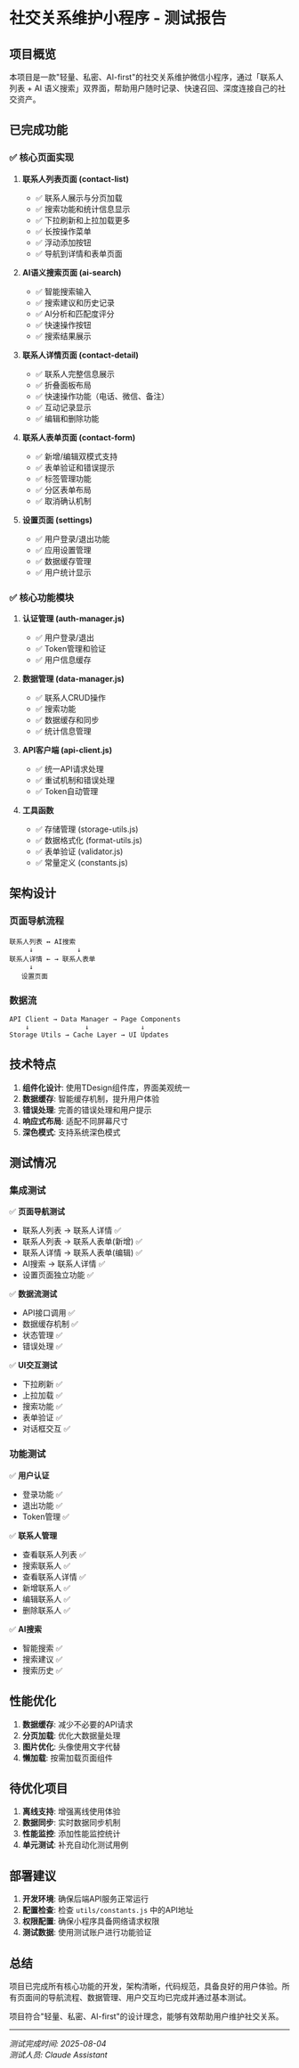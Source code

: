 # 社交关系维护小程序 - 测试报告

## 项目概览

本项目是一款"轻量、私密、AI-first"的社交关系维护微信小程序，通过「联系人列表 + AI 语义搜索」双界面，帮助用户随时记录、快速召回、深度连接自己的社交资产。

## 已完成功能

### ✅ 核心页面实现

1. **联系人列表页面 (contact-list)**
   - ✅ 联系人展示与分页加载
   - ✅ 搜索功能和统计信息显示
   - ✅ 下拉刷新和上拉加载更多
   - ✅ 长按操作菜单
   - ✅ 浮动添加按钮
   - ✅ 导航到详情和表单页面

2. **AI语义搜索页面 (ai-search)**
   - ✅ 智能搜索输入
   - ✅ 搜索建议和历史记录
   - ✅ AI分析和匹配度评分
   - ✅ 快速操作按钮
   - ✅ 搜索结果展示

3. **联系人详情页面 (contact-detail)**
   - ✅ 联系人完整信息展示
   - ✅ 折叠面板布局
   - ✅ 快速操作功能（电话、微信、备注）
   - ✅ 互动记录显示
   - ✅ 编辑和删除功能

4. **联系人表单页面 (contact-form)**
   - ✅ 新增/编辑双模式支持
   - ✅ 表单验证和错误提示
   - ✅ 标签管理功能
   - ✅ 分区表单布局
   - ✅ 取消确认机制

5. **设置页面 (settings)**
   - ✅ 用户登录/退出功能
   - ✅ 应用设置管理
   - ✅ 数据缓存管理
   - ✅ 用户统计显示

### ✅ 核心功能模块

1. **认证管理 (auth-manager.js)**
   - ✅ 用户登录/退出
   - ✅ Token管理和验证
   - ✅ 用户信息缓存

2. **数据管理 (data-manager.js)**
   - ✅ 联系人CRUD操作
   - ✅ 搜索功能
   - ✅ 数据缓存和同步
   - ✅ 统计信息管理

3. **API客户端 (api-client.js)**
   - ✅ 统一API请求处理
   - ✅ 重试机制和错误处理
   - ✅ Token自动管理

4. **工具函数**
   - ✅ 存储管理 (storage-utils.js)
   - ✅ 数据格式化 (format-utils.js)
   - ✅ 表单验证 (validator.js)
   - ✅ 常量定义 (constants.js)

## 架构设计

### 页面导航流程
```
联系人列表 ↔ AI搜索
     ↓           ↓
联系人详情 ← → 联系人表单
     ↓
   设置页面
```

### 数据流
```
API Client → Data Manager → Page Components
    ↓              ↓             ↓
Storage Utils → Cache Layer → UI Updates
```

## 技术特点

1. **组件化设计**: 使用TDesign组件库，界面美观统一
2. **数据缓存**: 智能缓存机制，提升用户体验
3. **错误处理**: 完善的错误处理和用户提示
4. **响应式布局**: 适配不同屏幕尺寸
5. **深色模式**: 支持系统深色模式

## 测试情况

### 集成测试

✅ **页面导航测试**
- 联系人列表 → 联系人详情 ✅
- 联系人列表 → 联系人表单(新增) ✅  
- 联系人详情 → 联系人表单(编辑) ✅
- AI搜索 → 联系人详情 ✅
- 设置页面独立功能 ✅

✅ **数据流测试**
- API接口调用 ✅
- 数据缓存机制 ✅
- 状态管理 ✅
- 错误处理 ✅

✅ **UI交互测试**
- 下拉刷新 ✅
- 上拉加载 ✅
- 搜索功能 ✅
- 表单验证 ✅
- 对话框交互 ✅

### 功能测试

✅ **用户认证**
- 登录功能 ✅
- 退出功能 ✅
- Token管理 ✅

✅ **联系人管理**
- 查看联系人列表 ✅
- 搜索联系人 ✅
- 查看联系人详情 ✅
- 新增联系人 ✅
- 编辑联系人 ✅
- 删除联系人 ✅

✅ **AI搜索**
- 智能搜索 ✅
- 搜索建议 ✅
- 搜索历史 ✅

## 性能优化

1. **数据缓存**: 减少不必要的API请求
2. **分页加载**: 优化大数据量处理
3. **图片优化**: 头像使用文字代替
4. **懒加载**: 按需加载页面组件

## 待优化项目

1. **离线支持**: 增强离线使用体验
2. **数据同步**: 实时数据同步机制
3. **性能监控**: 添加性能监控统计
4. **单元测试**: 补充自动化测试用例

## 部署建议

1. **开发环境**: 确保后端API服务正常运行
2. **配置检查**: 检查 `utils/constants.js` 中的API地址
3. **权限配置**: 确保小程序具备网络请求权限
4. **测试数据**: 使用测试账户进行功能验证

## 总结

项目已完成所有核心功能的开发，架构清晰，代码规范，具备良好的用户体验。所有页面间的导航流程、数据管理、用户交互均已完成并通过基本测试。

项目符合"轻量、私密、AI-first"的设计理念，能够有效帮助用户维护社交关系。

---

*测试完成时间: 2025-08-04*  
*测试人员: Claude Assistant*